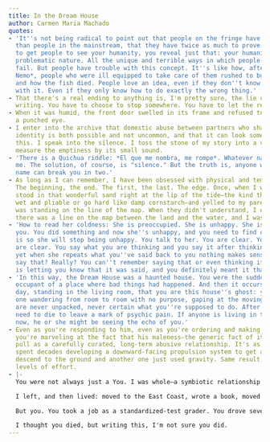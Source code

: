 ```yaml
---
title: In the Dream House
author: Carmen Maria Machado
quotes:
- 'It''s not being radical to point out that people on the fringe have to be better
  than people in the mainstream, that they have twice as much to prove. In trying
  to get people to see your humanity, you reveal just that: your humanity. Your fundamentally
  problematic nature. All the unique and terrible ways in which people can, and do,
  fail. But people have trouble with this concept. It''s like how, after *Finding
  Nemo*, people who were ill equipped to take care of them rushed to buy clown fish
  and how the fish died. People love an idea, even if they don''t know what to do
  with it. Even if they only know how to do exactly the wrong thing.'
- That there's a real ending to anything is, I'm pretty sure, the lie of all autobiographical
  writing. You have to choose to stop somewhere. You have to let the reader go.
- When it was humid, the front door swelled in its frame and refused to open, like
  a punched eye.
- I enter into the archive that domestic abuse between partners who share a gender
  identity is both possible and not uncommon, and that it can look something like
  this. I speak into the silence. I toss the stone of my story into a vast crevice;
  measure the emptiness by its small sound.
- 'There is a Quichua riddle: *El que me nombra, me rompe*. Whatever names me, breaks
  me. The solution, of course, is "silence." But the truth is, anyone who knows your
  name can break you in two.'
- As long as I can remember, I have been obsessed with physical and temporal limits.
  The beginning, the end. The first, the last. The edge. Once, when I was a kid, I
  stood in that wonderful sand right at the lip of the tide—the kind that could be
  wet and pliable or go hard like damp cornstarch—and yelled to my parents that I
  was standing on the line of the map. When they didn't understand, I explained that
  there was a line on the map between the land and the water, and I was *on it*, precisely.
- 'How to read her coldness: She is preoccupied. She is unhappy. She is unhappy with
  you. You did something and now she''s unhappy, and you need to find out what it
  is so she will stop being unhappy. You talk to her. You are clear. You think you
  are clear. You say what you are thinking and you say it after thinking a lot, and
  yet when she repeats what you''ve said back to you nothing makes sense. Did you
  say that? Really? You can''t remember saying that or even thinking it, and yet she
  is letting you know that it was said, and you definitely meant it that way.'
- 'In this way, the Dream House was a haunted house. You were the sudden, inadvertent
  occupant of a place where bad things had happened. And then it occurs to you one
  day, standing in the living room, that you are this house''s ghost: you are the
  one wandering from room to room with no purpose, gaping at the moving boxes that
  are never unpacked, never certain what you''re supposed to do. After all, you don''t
  need to die to leave a mark of psychic pain. If anyone is living in the Dream House
  now, he or she might be seeing the echo of you.'
- Even as you're responding to him, even as you're ordering and making small talk,
  you're marveling at the fact that his maleness—the generic fact of it—has as much
  pull as a carefully curated, long-term abusive relationship. It's as if one scientist
  spent decades developing a downward-facing propulsion system to get an apple to
  descend to the ground and another one just used gravity. Same result, entirely different
  levels of effort.
- |-
  You were not always just a You. I was whole—a symbiotic relationship between my best and worst parts—and then, in one sense of the definition, I was cleaved: a neat lop that took first person—that assured, confident woman, the girl detective, the adventurer—away from second, who was always anxious and vibrating like a too-small breed of dog.

  I left, and then lived: moved to the East Coast, wrote a book, moved in with a beautiful woman, got married, bought a rambling Victorian in Philadelphia. Learned things: how to make Manhattans and use starchy pasta water to create sauces and keep succulents alive.

  But you. You took a job as a standardized-test grader. You drove seven hours to Indiana every other week for a year. You churned out mostly garbage for the second half of your MFA. You cried in front of many people. You missed readings, parties, the supermoon. You tried to tell your story to people who didn’t know how to listen. You made a fool of yourself, in more ways than one.

  I thought you died, but writing this, I'm not sure you did.
---
```

